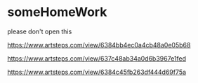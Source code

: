 # someHomeWork
please don't open this

https://www.artsteps.com/view/6384bb4ec0a4cb48a0e05b68

https://www.artsteps.com/view/637c48ab34a0d6b3967e1fed

https://www.artsteps.com/view/6384c45fb263df444d69f75a
